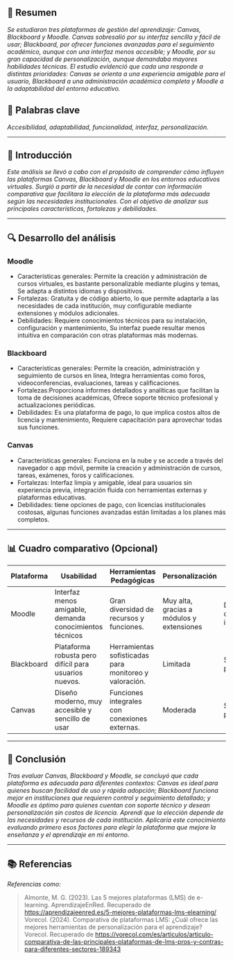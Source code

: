 
## 📝 Resumen
*Se estudiaron tres plataformas de gestión del aprendizaje: Canvas, Blackboard y Moodle. Canvas sobresalió por su interfaz sencilla y fácil de usar; Blackboard, por ofrecer funciones avanzadas para el seguimiento académico, aunque con una interfaz menos accesible; y Moodle, por su gran capacidad de personalización, aunque demandaba mayores habilidades técnicas. El estudio evidenció que cada una responde a distintas prioridades: Canvas se orienta a una experiencia amigable para el usuario, Blackboard a una administración académica completa y Moodle a la adaptabilidad del entorno educativo.*

## 🔑 Palabras clave
*Accesibilidad, adaptabilidad, funcionalidad, interfaz, personalización.*

---

## 🎯 Introducción
*Este análisis se llevó a cabo con el propósito de comprender cómo influyen las plataformas Canvas, Blackboard y Moodle en los entornos educativos virtuales. Surgió a partir de la necesidad de contar con información comparativa que facilitara la elección de la plataforma más adecuada según las necesidades institucionales. Con el objetivo de analizar sus principales características, fortalezas y debilidades.*

---

## 🔍 Desarrollo del análisis

### Moodle
- Características generales: Permite la creación y administración de cursos virtuales, es bastante personalizable mediante plugins y temas, Se adapta a distintos idiomas y dispositivos.
- Fortalezas: Gratuita y de código abierto, lo que permite adaptarla a las necesidades de cada institución, muy configurable mediante extensiones y módulos adicionales.
- Debilidades: Requiere conocimientos técnicos para su instalación, configuración y mantenimiento, Su interfaz puede resultar menos intuitiva en comparación con otras plataformas más modernas.

### Blackboard
- Características generales: Permite la creación, administración y seguimiento de cursos en línea, Integra herramientas como foros, videoconferencias, evaluaciones, tareas y calificaciones.
- Fortalezas:Proporciona informes detallados y analíticas que facilitan la toma de decisiones académicas, Ofrece soporte técnico profesional y actualizaciones periódicas.
- Debilidades: Es una plataforma de pago, lo que implica costos altos de licencia y mantenimiento, Requiere capacitación para aprovechar todas sus funciones.

### Canvas
- Características generales: Funciona en la nube y se accede a través del navegador o app móvil, permite la creación y administración de cursos, tareas, exámenes, foros y calificaciones.
- Fortalezas: Interfaz limpia y amigable, ideal para usuarios sin experiencia previa, integración fluida con herramientas externas y plataformas educativas.
- Debilidades: tiene opciones de pago, con licencias institucionales costosas, algunas funciones avanzadas están limitadas a los planes más completos.

---

## 📊 Cuadro comparativo (Opcional)

| Plataforma | Usabilidad | Herramientas Pedagógicas | Personalización | Soporte |
|------------|------------|--------------------------|------------------|---------|
| Moodle     |Interfaz menos amigable, demanda conocimientos técnicos         |Gran diversidad de recursos y funciones. |Muy alta, gracias a módulos y extensiones            |Depende de la instalación      |
| Blackboard |Plataforma robusta pero difícil para usuarios nuevos.       |Herramientas sofisticadas para monitoreo y valoración. |Limitada |Soporte profesional|
| Canvas     |Diseño moderno, muy accesible y sencillo de usar       |Funciones integrales con conexiones externas.  |  Moderada   |   Soporte profesional     |

---

## 🧠 Conclusión
*Tras evaluar Canvas, Blackboard y Moodle, se concluyó que cada plataforma es adecuada para diferentes contextos: Canvas es ideal para quienes buscan facilidad de uso y rápida adopción; Blackboard funciona mejor en instituciones que requieren control y seguimiento detallado; y Moodle es óptimo para quienes cuentan con soporte técnico y desean personalización sin costos de licencia. Aprendí que la elección depende de las necesidades y recursos de cada institución. Aplicaría este conocimiento evaluando primero esos factores para elegir la plataforma que mejore la enseñanza y el aprendizaje en mi entorno.*

---

## 📚 Referencias
*Referencias como:*

> Almonte, M. G. (2023). Las 5 mejores plataformas (LMS) de e-learning. AprendizajeEnRed. Recuperado de https://aprendizajeenred.es/5-mejores-plataformas-lms-elearning/   
> Vorecol. (2024). Comparativa de plataformas LMS: ¿Cuál ofrece las mejores herramientas de personalización para el aprendizaje? Vorecol. Recuperado de https://vorecol.com/es/articulos/articulo-comparativa-de-las-principales-plataformas-de-lms-pros-y-contras-para-diferentes-sectores-189343  
